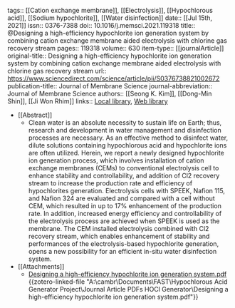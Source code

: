 tags:: [[Cation exchange membrane]], [[Electrolysis]], [[Hypochlorous acid]], [[Sodium hypochlorite]], [[Water disinfection]]
date:: [[Jul 15th, 2021]]
issn:: 0376-7388
doi:: 10.1016/j.memsci.2021.119318
title:: @Designing a high-efficiency hypochlorite ion generation system by combining cation exchange membrane aided electrolysis with chlorine gas recovery stream
pages:: 119318
volume:: 630
item-type:: [[journalArticle]]
original-title:: Designing a high-efficiency hypochlorite ion generation system by combining cation exchange membrane aided electrolysis with chlorine gas recovery stream
url:: https://www.sciencedirect.com/science/article/pii/S0376738821002672
publication-title:: Journal of Membrane Science
journal-abbreviation:: Journal of Membrane Science
authors:: [[Seong K. Kim]], [[Dong-Min Shin]], [[Ji Won Rhim]]
links:: [Local library](zotero://select/library/items/7KVKLLSX), [Web library](https://www.zotero.org/users/8784047/items/7KVKLLSX)

- [[Abstract]]
	- Clean water is an absolute necessity to sustain life on Earth; thus, research and development in water management and disinfection processes are necessary. As an effective method to disinfect water, dilute solutions containing hypochlorous acid and hypochlorite ions are often utilized. Herein, we report a newly designed hypochlorite ion generation process, which involves installation of cation exchange membranes (CEMs) to conventional electrolysis cell to enhance stability and controllability, and addition of Cl2 recovery stream to increase the production rate and efficiency of hypochlorites generation. Electrolysis cells with SPEEK, Nafion 115, and Nafion 324 are evaluated and compared with a cell without CEM, which resulted in up to 17% enhancement of the production rate. In addition, increased energy efficiency and controllability of the electrolysis process are achieved when SPEEK is used as the membrane. The CEM installed electrolysis combined with Cl2 recovery stream, which enables enhancement of stability and performances of the electrolysis-based hypochlorite generation, opens a new possibility for an efficient in-situ water disinfection system.
- [[Attachments]]
	- [Designing a high-efficiency hypochlorite ion generation system.pdf](zotero://select/library/items/DDS28TFI) {{zotero-linked-file "A:\\cambr\\Documents\\FAST\\Hypochlorous Acid Generator Project\\Journal Article PDFs HOCl Generator\\Designing a high-efficiency hypochlorite ion generation system.pdf"}}